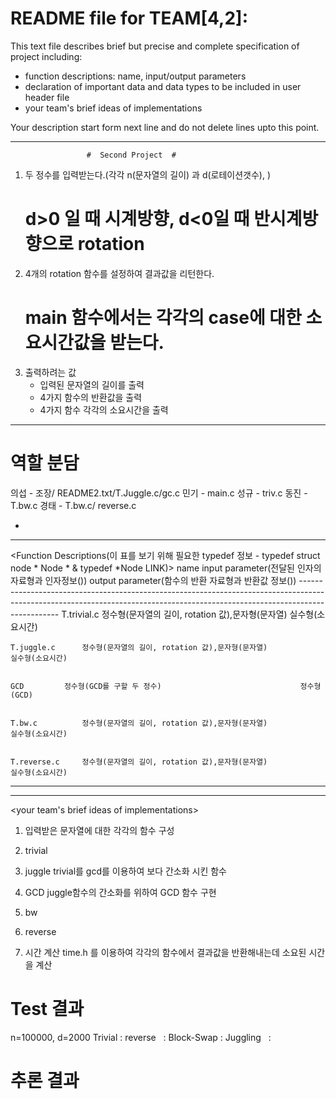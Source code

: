 # README file for TEAM[4,2]:

This text file describes brief but precise and complete specification of project including:
- function descriptions: name, input/output parameters
- declaration of important data and data types to be included in user header file
- your team's brief ideas of implementations


Your description start form next line and do not delete lines upto this point.
- - -- - -- - -- - -- - -- - -- - -- - -- - -- - -- - -- - -- - -- - -- - -- - -- - -- - -- - -- - -- - -- - -- - -- - -- - -- - -- - -- - -- - -- - -- - -- - -- - -- - -- - -- - -- 
					 #	Second Project	#
<PROJECT OUTLINE>

1. 두 정수를 입력받는다.(각각 n(문자열의 길이) 과 d(로테이션갯수), )
	# d>0 일 때 시계방향, d<0일 때 반시계방향으로 rotation
2. 4개의 rotation 함수를 설정하여 결과값을 리턴한다.
	# main 함수에서는 각각의 case에 대한 소요시간값을 받는다.
3. 출력하려는 값
	- 입력된 문자열의 길이를 출력
	- 4가지 함수의 반환값을 출력
	- 4가지 함수 각각의 소요시간을 출력
- - -- - -- - -- - -- - -- - -- - -- - -- - -- - -- - -- - -- - -- - -- - -- - -- - -- - -- - -- - -- - -- - -- - -- - -- - -- - -- - -- - -- - -- - -- - -- - -- - -- - -- - -- - -- 

# 역할 분담
의섭 - 조장/ README2.txt/T.Juggle.c/gc.c
민기 - main.c 
성규 - triv.c 
동진 - T.bw.c
경태 - T.bw.c/ reverse.c

*

- - -- - -- - -- - -- - -- - -- - -- - -- - -- - -- - -- - -- - -- - -- - -- - -- - -- - -- - -- - -- - -- - -- - -- - -- - -- - -- - -- - -- - -- - -- - -- - -- - -- - -- - -- - -- 

<Function Descriptions(이 표를 보기 위해 필요한 typedef 정보 - typedef struct node * Node * & typedef *Node LINK)>
	name	        	input parameter(전달된 인자의 자료형과 인자정보())   			           	output parameter(함수의 반환 자료형과 반환값 정보())
	------------------------------------------------------------------------------------------------------------------------------------------------------------------------------
	T.trivial.c  		정수형(문자열의 길이, rotation 값),문자형(문자열)     				        실수형(소요시간)		


	T.juggle.c		정수형(문자열의 길이, rotation 값),문자형(문자열)					실수형(소요시간)


	GCD			정수형(GCD를 구할 두 정수)								정수형(GCD)


	T.bw.c			정수형(문자열의 길이, rotation 값),문자형(문자열) 					실수형(소요시간)


	T.reverse.c		정수형(문자열의 길이, rotation 값),문자형(문자열)					실수형(소요시간)


- - -- - -- - -- - -- - -- - -- - -- - -- - -- - -- - -- - -- - -- - -- - -- - -- - -- - -- - -- - -- - -- - -- - -- - -- - -- - -- - -- - -- - -- - -- - -- - -- - -- - -- - -- - -- 

<declaration of important data and data types to be included in user header file>


- - -- - -- - -- - -- - -- - -- - -- - -- - -- - -- - -- - -- - -- - -- - -- - -- - -- - -- - -- - -- - -- - -- - -- - -- - -- - -- - -- - -- - -- - -- - -- - -- - -- - -- - -- - -- 

<your team's brief ideas of implementations>

1. 입력받은 문자열에 대한 각각의 함수 구성

2. trivial

3. juggle
	trivial를 gcd를 이용하여 보다 간소화 시킨 함수

4. GCD
	juggle함수의 간소화를 위하여 GCD 함수 구현
 

5. bw    

6. reverse

7. 시간 계산
	 time.h 를 이용하여 각각의 함수에서 결과값을 반환해내는데 소요된 시간을 계산
	 
# Test 결과  
n=100000, d=2000
Trivial    :
reverse    : 
Block-Swap : 
Juggling   :
 
# 추론 결과                
  
